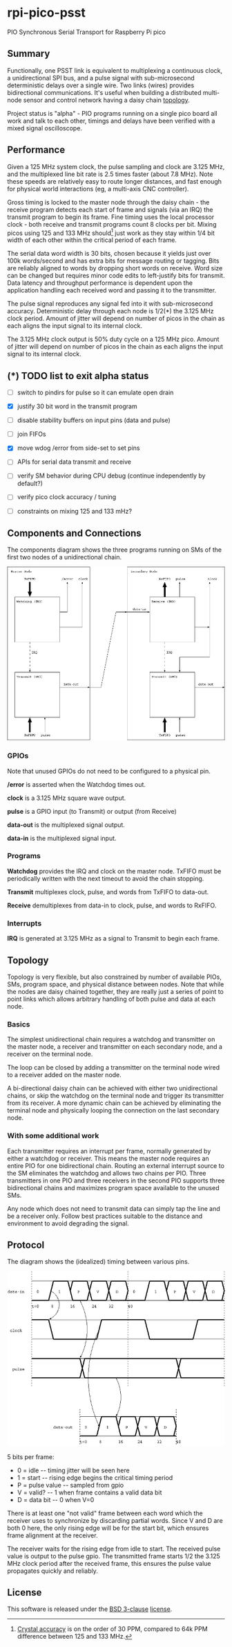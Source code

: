 # rpi-pico-psst
PIO Synchronous Serial Transport for Raspberry Pi pico


## Summary

Functionally, one PSST link is equivalent to multiplexing a continuous
clock, a unidirectional SPI bus, and a pulse signal with
sub-microsecond deterministic delays over a single wire.
Two links (wires) provides bidirectional communications.
It's useful when building a distributed multi-node sensor and control
network having a daisy chain [topology](#Topology).

Project status is "alpha" - PIO programs running on a single pico board
all work and talk to each other, timings and delays have been verified
with a mixed signal oscilloscope.


## Performance

Given a 125 MHz system clock, the pulse sampling and clock are 3.125
MHz, and the multiplexed line bit rate is 2.5 times faster (about 7.8
MHz).
Note these speeds are relatively easy to route longer distances, and
fast enough for physical world interactions (eg, a multi-axis CNC
controller).

Gross timing is locked to the master node through the daisy chain -
the receive program detects each start of frame and signals (via an
IRQ) the transmit program to begin its frame.
Fine timing uses the local processor clock - both receive and transmit
programs count 8 clocks per bit.
Mixing picos using 125 and 133 MHz should[^1] just work as they stay within
1/4 bit width of each other within the critical period of each frame.

The serial data word width is 30 bits, chosen because it yields just
over 100k words/second and has extra bits for message routing or
tagging.
Bits are reliably aligned to words by dropping short words on receive.
Word size can be changed but requires minor code edits to left-justify
bits for transmit.
Data latency and throughput performance is dependent upon the
application handling each received word and passing it to the
transmitter.

The pulse signal reproduces any signal fed into it with sub-microsecond
accuracy.
Deterministic delay through each node is 1/2(*) the 3.125 MHz clock
period.
Amount of jitter will depend on number of picos in the chain as each
aligns the input signal to its internal clock.

The 3.125 MHz clock output is 50% duty cycle on a 125 MHz pico.
Amount of jitter will depend on number of picos in the chain as each
aligns the input signal to its internal clock.

[^1]: [Crystal accuracy](https://forums.raspberrypi.com/viewtopic.php?t=309414)
      is on the order of 30 PPM, compared to 64k PPM difference between
      125 and 133 MHz.


## (*) TODO list to exit alpha status

- [ ] switch to pindirs for pulse so it can emulate open drain
- [x] justify 30 bit word in the transmit program
- [ ] disable stability buffers on input pins (data and pulse)
- [ ] join FIFOs
- [x] move wdog /error from side-set to set pins
- [ ] APIs for serial data transmit and receive
- [ ] verify SM behavior during CPU debug (continue independently by default?)
- [ ] verify pico clock accuracy / tuning
- [ ] constraints on mixing 125 and 133 mHz?


## Components and Connections

The components diagram shows the three programs running on SMs of
the first two nodes of a unidirectional chain.

![Basic Blocks](diagrams/basic-blocks.png)

### GPIOs

Note that unused GPIOs do not need to be configured to a physical pin.

**/error** is asserted when the Watchdog times out.

**clock** is a 3.125 MHz square wave output.

**pulse** is a GPIO input (to Transmit) or output (from Receive)

**data-out** is the multiplexed signal output.

**data-in** is the multiplexed signal input.

### Programs

**Watchdog** provides the IRQ and clock on the master node.
TxFIFO must be periodically written with the next timeout to avoid
the chain stopping.

**Transmit** multiplexes clock, pulse, and words from TxFIFO to
data-out.

**Receive** demultiplexes from data-in to clock, pulse, and words to
RxFIFO.

### Interrupts

**IRQ** is generated at 3.125 MHz as a signal to Transmit to begin each
frame.

## Topology

Topology is very flexible, but also constrained by number of available
PIOs, SMs, program space, and physical distance between nodes.
Note that while the nodes are daisy chained together, they are really
just a series of point to point links which allows arbitrary handling
of both pulse and data at each node.


### Basics

The simplest unidirectional chain requires a watchdog and transmitter
on the master node, a receiver and transmitter on each secondary node,
and a receiver on the terminal node.

The loop can be closed by adding a transmitter on the terminal node
wired to a receiver added on the master node.

A bi-directional daisy chain can be achieved with either two
unidirectional chains, or skip the watchdog on the terminal node and
trigger its transmitter from its receiver.
A more dynamic chain can be achieved by eliminating the terminal node
and physically looping the connection on the last secondary node.

### With some additional work

Each transmitter requires an interrupt per frame, normally generated
by either a watchdog or receiver.
This means the master node requires an entire PIO for one bidirectional
chain.
Routing an external interrupt source to the SM eliminates the watchdog
and allows two chains per PIO.
Three transmitters in one PIO and three receivers in the second PIO
supports three bidirectional chains and maximizes program space
available to the unused SMs.

Any node which does not need to transmit data can simply tap the line
and be a receiver only.
Follow best practices suitable to the distance and environment to avoid
degrading the signal.


## Protocol

The diagram shows the (idealized) timing between various pins.

![Timing diagram](diagrams/protocol.png)

5 bits per frame:

* 0 = idle -- timing jitter will be seen here
* 1 = start -- rising edge begins the critical timing period
* P = pulse value -- sampled from gpio
* V = valid? -- 1 when frame contains a valid data bit
* D = data bit -- 0 when V=0

There is at least one "not valid" frame between each word which the
receiver uses to synchronize by discarding partial words.
Since V and D are both 0 here, the only rising edge will be for the
start bit, which ensures frame alignment at the receiver.

The receiver waits for the rising edge from idle to start.
The received pulse value is output to the pulse gpio.
The transmitted frame starts 1/2 the 3.125 MHz clock period after the
received frame, this ensures the pulse value propagates quickly and
reliably.


## License

This software is released under the
[BSD 3-clause](https://directory.fsf.org/wiki/License:BSD-3-Clause)
[license](LICENSE).

